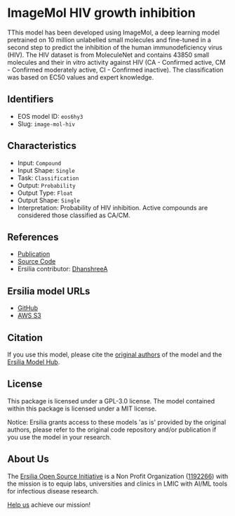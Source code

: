 # ImageMol HIV growth inhibition

TThis model has been developed using ImageMol, a deep learning model pretrained on 10 million unlabelled small molecules and fine-tuned in a second step to predict the inhibition of the human immunodeficiency virus (HIV). The HIV dataset is from MoleculeNet and contains 43850 small molecules and their in vitro activity against HIV (CA - Confirmed active, CM - Confirmed moderately active, CI - Confirmed inactive). The classification was based on EC50 values and expert knowledge.

## Identifiers

* EOS model ID: `eos6hy3`
* Slug: `image-mol-hiv`

## Characteristics

* Input: `Compound`
* Input Shape: `Single`
* Task: `Classification`
* Output: `Probability`
* Output Type: `Float`
* Output Shape: `Single`
* Interpretation: Probability of HIV inhibition. Active compounds are considered those classified as CA/CM.

## References

* [Publication](https://www.nature.com/articles/s42256-022-00557-6)
* [Source Code](https://github.com/ChengF-Lab/ImageMol)
* Ersilia contributor: [DhanshreeA](https://github.com/DhanshreeA)

## Ersilia model URLs
* [GitHub](https://github.com/ersilia-os/eos6hy3)
* [AWS S3](https://ersilia-models-zipped.s3.eu-central-1.amazonaws.com/eos6hy3.zip)

## Citation

If you use this model, please cite the [original authors](https://www.nature.com/articles/s42256-022-00557-6) of the model and the [Ersilia Model Hub](https://github.com/ersilia-os/ersilia/blob/master/CITATION.cff).

## License

This package is licensed under a GPL-3.0 license. The model contained within this package is licensed under a MIT license.

Notice: Ersilia grants access to these models 'as is' provided by the original authors, please refer to the original code repository and/or publication if you use the model in your research.

## About Us

The [Ersilia Open Source Initiative](https://ersilia.io) is a Non Profit Organization ([1192266](https://register-of-charities.charitycommission.gov.uk/charity-search/-/charity-details/5170657/full-print)) with the mission is to equip labs, universities and clinics in LMIC with AI/ML tools for infectious disease research.

[Help us](https://www.ersilia.io/donate) achieve our mission!
